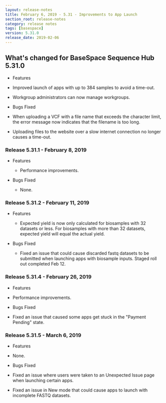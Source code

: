 ```yaml
---
layout: release-notes
title: February 6, 2019 - 5.31 - Improvements to App Launch
section_root: release-notes
category: release notes
tags: [basespace]
version: 5.31.0
release_date: 2019-02-06
---
```


## What's changed for BaseSpace Sequence Hub 5.31.0

- Features
 
 - Improved launch of apps with up to 384 samples to avoid a time-out.
 - Workgroup administrators can now manage workgroups.

- Bugs Fixed

 - When uploading a VCF with a file name that exceeds the character limit, the error message now indicates that the filename is too long.
 - Uploading files to the website over a slow internet connection no longer causes a time-out.

### Release 5.31.1 - February 8, 2019
- Features
  - Performance improvements.

- Bugs Fixed
  - None.

### Release 5.31.2 - February 11, 2019
- Features
  - Expected yield is now only calculated for biosamples with 32 datasets or less. For biosamples with more than 32 datasets, expected yield will equal the actual yield.

- Bugs Fixed
  - Fixed an issue that could cause discarded fastq datasets to be submitted when launching apps with biosample inputs. Staged roll out completed Feb 12.


### Release 5.31.4 - February 26, 2019
- Features
 - Performance improvements.

- Bugs Fixed
 - Fixed an issue that caused some apps get stuck in the "Payment Pending" state.

### Release 5.31.5 - March 6, 2019
- Features
 - None.

- Bugs Fixed
 - Fixed an issue where users were taken to an Unexpected Issue page when launching certain apps.
 - Fixed an issue in New mode that could cause apps to launch with incomplete FASTQ datasets.